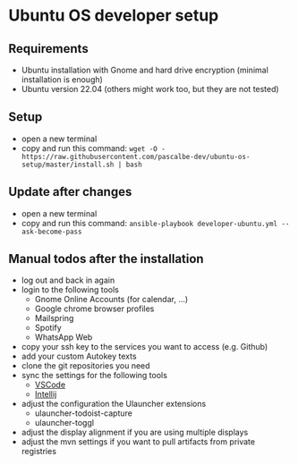 # Ubuntu OS developer setup

## Requirements

- Ubuntu installation with Gnome and hard drive encryption (minimal installation is enough)
- Ubuntu version 22.04 (others might work too, but they are not tested)

## Setup

- open a new terminal
- copy and run this command: `wget -O - https://raw.githubusercontent.com/pascalbe-dev/ubuntu-os-setup/master/install.sh | bash`

## Update after changes

- open a new terminal
- copy and run this command: `ansible-playbook developer-ubuntu.yml --ask-become-pass`

## Manual todos after the installation

- log out and back in again
- login to the following tools
  - Gnome Online Accounts (for calendar, ...)
  - Google chrome browser profiles
  - Mailspring
  - Spotify
  - WhatsApp Web
- copy your ssh key to the services you want to access (e.g. Github)
- add your custom Autokey texts
- clone the git repositories you need
- sync the settings for the following tools
  - [VSCode](./docs/sync-vscode-settings.md)
  - [Intellij](./docs/sync-intellij-settings.md)
- adjust the configuration the Ulauncher extensions
  - ulauncher-todoist-capture
  - ulauncher-toggl
- adjust the display alignment if you are using multiple displays
- adjust the mvn settings if you want to pull artifacts from private registries
